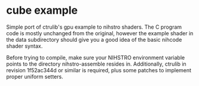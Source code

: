 cube example
============

Simple port of ctrulib's gpu example to nihstro shaders. The C program code is mostly unchanged from the original, however the example shader in the data subdirectory should give you a good idea of the basic nihcode shader syntax.

Before trying to compile, make sure your NIHSTRO environment variable points to the directory nihstro-assemble resides in. Additionally, ctrulib in revision 1f52ac344d or similar is required, plus some patches to implement proper uniform setters.
